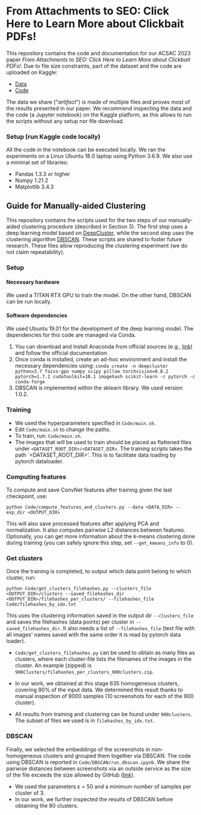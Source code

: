 # From Attachments to SEO: Click Here to Learn More about Clickbait PDFs!
This repository contains the code and documentation for our ACSAC 2023 paper _From Attachments to SEO: Click Here to Learn More about Clickbait PDFs!_.
Due to file size constraints, part of the dataset and  the code are uploaded on Kaggle:

* [Data](https://www.kaggle.com/datasets/emerald101/from-attachments-to-seo/data)
* [Code](https://www.kaggle.com/code/emerald101/artifact-code-for-paper-from-attachments-to-seo)

The data we share ("_artifact_") is made of multiple files and proves most of the results presented in our paper. We recommend inspecting the data and the code (a Jupyter notebook) on the Kaggle platform, as this allows to run the scripts without any setup nor file download.

### Setup (run Kaggle code locally)
All the code in the notebook can be executed locally. We ran the experiments on a Linux Ubuntu 18.0 laptop using Python 3.6.9.
We also use a minimal set of libraries:
- Pandas 1.3.3 or higher
- Numpy 1.21.2
- Matplotlib 3.4.3


## Guide for Manually-aided Clustering
This repository contains the scripts used for the two steps of our manually-aided clustering procedure (described in Section 3). The first step uses a deep learning model based on [DeepCluster](https://openaccess.thecvf.com/content_ECCV_2018/papers/Mathilde_Caron_Deep_Clustering_for_ECCV_2018_paper.pdf), while the second step uses the clustering algorithm [DBSCAN](https://www.dbs.ifi.lmu.de/Publikationen/Papers/KDD-96.final.frame.pdf).
These scripts are shared to foster future research. These files allow reproducing the clustering experiment (we do not
claim repeatability).

### Setup
 
#### Necessary hardware 
We used a TITAN RTX GPU to train the model. On the other hand, DBSCAN can be run locally.

#### Software dependencies
We used Ubuntu 19.01 for the development of the deep learning model. The dependencies for this code are managed via Conda.
 1. You can download and install Anaconda from official sources (e.g., [link](https://www.anaconda.com/download)) and follow the official documentation.
 2. Once conda is installed, create an ad-hoc environment and install the necessary dependencies using: `conda create -n deepcluster python=3.7 faiss-gpu numpy scipy pillow torchvision=0.8.2 pytorch=1.7.1 cudatoolkit=10.1 imagehash scikit-learn -c pytorch -c conda-forge`
 3. DBSCAN is implemented within the sklearn library. We used version 1.0.2.

### Training
- We used the hyperparameters specified in `Code/main.sh`.
- Edit `Code/main.sh` to change the paths.
- To train, run: `Code/main.sh`.
- The images that will be used to train should be placed as flattened files under `<DATASET_ROOT_DIR>/<DATASET_DIR>`. The training scripts takes the path `<DATASET_ROOT_DIR>'. This is to facilitate data loading by pytorch dataloader. 

### Computing features
To compute and save ConvNet features after training given the last checkpoint, use:

`python Code/compute_features_and_clusters.py --data <DATA_DIR> --exp_dir <OUTPUT_DIR>`

This will also save processed features after applying PCA and normalization. It also computes pairwise L2 distances between features. Optionally, you can get more information about the k-means clustering done during training (you can safely ignore this step, set `--get_kmeans_info` to 0).

### Get clusters 
Once the training is completed, to output which data point belong to which cluster, run:

`python Code/get_clusters_filehashes.py --clusters_file <OUTPUT_DIR>/clusters --saved_filehashes_dir <OUTPUT_DIR>/filehashes_per_clusters/ --filehashes_file Code/filehashes_by_idx.txt`

This uses the clustering information saved in the output dir `--clusters_file` and saves the filehashes (data points) per cluster in `--saved_filehashes_dir`. It also needs a list of `--filehashes_file` (text file with all images' names saved with the same order it is read by pytorch data loader).  

- `Code/get_clusters_filehashes.py` can be used to obtain as many files as clusters, where each cluster-file lists the filenames of the images in the cluster. An example (zipped) is `900Clusters/filehashes_per_clusters_900clusters.zip`.
* In our work, we obtained at this stage 635 homogeneous clusters, covering 90% of the input data. We determined this result thanks to manual inspection of 9000 samples (10 screenshots for each of the 900 cluster).

- All results from training and clustering can be found under `900clusters`. The subset of files we used is in `filehashes_by_idx.txt`.
  
### DBSCAN
Finally, we selected the embeddings of the screenshots in non-homogeneous clusters and grouped them together via DBSCAN. The code using DBSCAN is reported in `Code/DBSCAN/run_dbscan.ipynb`. We share the pairwise distances between screenshots via an outside service as the size of the file exceeds the size allowed by GitHub ([link](https://www.kaggle.com/datasets/emerald101/from-attachments-to-seo?select=pairwise_distances_ConvNet.npy)).
* We used the parameters ε = 50 and a minimum number of samples per cluster of 3.
* In our work, we further inspected the results of DBSCAN before obtaining the 80 clusters. 
    


